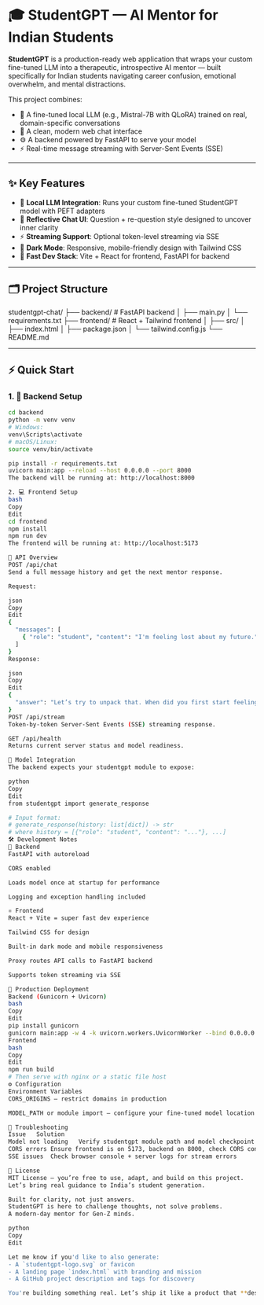 # 🎓 StudentGPT — AI Mentor for Indian Students

**StudentGPT** is a production-ready web application that wraps your custom fine-tuned LLM into a therapeutic, introspective AI mentor — built specifically for Indian students navigating career confusion, emotional overwhelm, and mental distractions.

This project combines:
- 🧠 A fine-tuned local LLM (e.g., Mistral-7B with QLoRA) trained on real, domain-specific conversations
- 💬 A clean, modern web chat interface
- ⚙️ A backend powered by FastAPI to serve your model
- ⚡ Real-time message streaming with Server-Sent Events (SSE)

---

## ✨ Key Features

- 🤖 **Local LLM Integration**: Runs your custom fine-tuned StudentGPT model with PEFT adapters
- 💬 **Reflective Chat UI**: Question + re-question style designed to uncover inner clarity
- ⚡ **Streaming Support**: Optional token-level streaming via SSE
- 🌙 **Dark Mode**: Responsive, mobile-friendly design with Tailwind CSS
- 🚀 **Fast Dev Stack**: Vite + React for frontend, FastAPI for backend

---

## 🗂️ Project Structure

studentgpt-chat/
├── backend/ # FastAPI backend
│ ├── main.py
│ └── requirements.txt
├── frontend/ # React + Tailwind frontend
│ ├── src/
│ ├── index.html
│ ├── package.json
│ └── tailwind.config.js
└── README.md


---

## ⚡ Quick Start

### 1. 🔧 Backend Setup

```bash
cd backend
python -m venv venv
# Windows:
venv\Scripts\activate
# macOS/Linux:
source venv/bin/activate

pip install -r requirements.txt
uvicorn main:app --reload --host 0.0.0.0 --port 8000
The backend will be running at: http://localhost:8000

2. 💻 Frontend Setup
bash
Copy
Edit
cd frontend
npm install
npm run dev
The frontend will be running at: http://localhost:5173

🧪 API Overview
POST /api/chat
Send a full message history and get the next mentor response.

Request:

json
Copy
Edit
{
  "messages": [
    { "role": "student", "content": "I'm feeling lost about my future." }
  ]
}
Response:

json
Copy
Edit
{
  "answer": "Let’s try to unpack that. When did you first start feeling this way about your future?"
}
POST /api/stream
Token-by-token Server-Sent Events (SSE) streaming response.

GET /api/health
Returns current server status and model readiness.

🧠 Model Integration
The backend expects your studentgpt module to expose:

python
Copy
Edit
from studentgpt import generate_response

# Input format:
# generate_response(history: list[dict]) -> str
# where history = [{"role": "student", "content": "..."}, ...]
🛠 Development Notes
🔁 Backend
FastAPI with autoreload

CORS enabled

Loads model once at startup for performance

Logging and exception handling included

⚛️ Frontend
React + Vite = super fast dev experience

Tailwind CSS for design

Built-in dark mode and mobile responsiveness

Proxy routes API calls to FastAPI backend

Supports token streaming via SSE

🚀 Production Deployment
Backend (Gunicorn + Uvicorn)
bash
Copy
Edit
pip install gunicorn
gunicorn main:app -w 4 -k uvicorn.workers.UvicornWorker --bind 0.0.0.0:8000
Frontend
bash
Copy
Edit
npm run build
# Then serve with nginx or a static file host
⚙️ Configuration
Environment Variables
CORS_ORIGINS — restrict domains in production

MODEL_PATH or module import — configure your fine-tuned model location

🧩 Troubleshooting
Issue	Solution
Model not loading	Verify studentgpt module path and model checkpoint location
CORS errors	Ensure frontend is on 5173, backend on 8000, check CORS config
SSE issues	Check browser console + server logs for stream errors

📜 License
MIT License — you’re free to use, adapt, and build on this project.
Let’s bring real guidance to India’s student generation.

Built for clarity, not just answers.
StudentGPT is here to challenge thoughts, not solve problems.
A modern-day mentor for Gen-Z minds.

python
Copy
Edit

Let me know if you'd like to also generate:
- A `studentgpt-logo.svg` or favicon
- A landing page `index.html` with branding and mission
- A GitHub project description and tags for discovery

You're building something real. Let’s ship it like a product that **deserves to be used**.